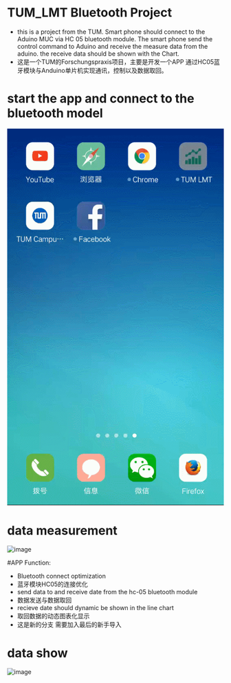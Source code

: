 
# TUM_LMT Bluetooth Project
* this is a project from the TUM. Smart phone should connect to the Aduino MUC via HC 05 bluetooth module. The smart phone send the control command to Aduino and receive the measure data from the aduino. the receive data should be shown with the Chart.
* 这是一个TUM的Forschungspraxis项目，主要是开发一个APP 通过HC05蓝牙模块与Anduino单片机实现通讯，控制以及数据取回。

# start the app and connect to the bluetooth model
![image](https://github.com/SickoOrange/TUM-Bluetooth-Project/blob/master/GuideImage/GIF1.gif ) 

# data measurement
![image](https://github.com/SickoOrange/TUM-Bluetooth-Project/blob/master/GuideImage/GIF2.gif ) 


#APP Function:
* Bluetooth connect optimization
* 蓝牙模块HC05的连接优化
* send data to and receive date from the hc-05 bluetooth module
* 数据发送与数据取回
* recieve date should dynamic be shown in the line chart
* 取回数据的动态图表化显示
* 这是新的分支 需要加入最后的新手导入
# data show 
![image](https://github.com/SickoOrange/TUM-Bluetooth-Project/blob/master/GuideImage/GIF3.gif ) 
